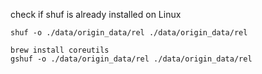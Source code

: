 
check if shuf is already installed on Linux
```
shuf -o ./data/origin_data/rel ./data/origin_data/rel
```

```
brew install coreutils
gshuf -o ./data/origin_data/rel ./data/origin_data/rel
```
